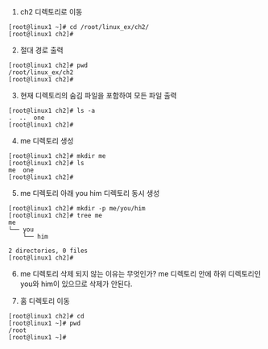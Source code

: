 1. ch2 디렉토리로 이동

```shell
[root@linux1 ~]# cd /root/linux_ex/ch2/
[root@linux1 ch2]# 
```

2. 절대 경로 출력

```shell
[root@linux1 ch2]# pwd
/root/linux_ex/ch2
[root@linux1 ch2]#
```

3. 현재 디렉토리의 숨김 파일을 포함하여 모든 파일 출력

```shell
[root@linux1 ch2]# ls -a
.  ..  one
[root@linux1 ch2]# 
```

4. me 디렉토리 생성

```shell
[root@linux1 ch2]# mkdir me
[root@linux1 ch2]# ls
me  one
[root@linux1 ch2]#
```

5. me 디렉토리 아래 you him 디렉토리 동시 생성

```shell
[root@linux1 ch2]# mkdir -p me/you/him
[root@linux1 ch2]# tree me
me
└── you
    └── him

2 directories, 0 files
[root@linux1 ch2]#
```

6. me 디렉토리 삭제 되지 않는 이유는 무엇인가?
me 디렉토리 안에 하위 디렉토리인 you와 him이 있으므로 삭제가 안된다.

7. 홈 디렉토리 이동

```shell
[root@linux1 ch2]# cd 
[root@linux1 ~]# pwd
/root
[root@linux1 ~]#
```